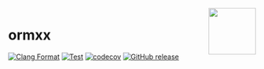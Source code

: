 <img align="right" width="96px" src="./assets/1200px_cpp_logo.svg.png">

# ormxx

[![Clang Format](https://github.com/ormxx/ormxx/workflows/Clang%20Format/badge.svg)](https://github.com/ormxx/ormxx/actions/workflows/clang_format.yml)
[![Test](https://github.com/ormxx/ormxx/workflows/Test/badge.svg)](https://github.com/ormxx/ormxx/actions/workflows/test.yml)
[![codecov](https://codecov.io/gh/ormxx/ormxx/branch/main/graph/badge.svg)](https://codecov.io/gh/ormxx/ormxx)
[![GitHub release](https://img.shields.io/github/release/ormxx/ormxx.svg)](https://GitHub.com/ormxx/ormxx/releases/)
